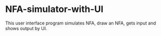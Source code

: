 # NFA-simulator-with-UI
This user interface program simulates NFA, draw an NFA, gets input and shows output by UI.
